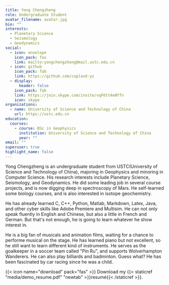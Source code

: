 ```yaml
---
title: Yong Chengzheng
role: Undergraduate Student
avatar_filename: avatar.jpg
bio: ""
interests:
  - Planetary Science
  - Seismology
  - Geodynamics
social:
  - icon: envelope
    icon_pack: fas
    link: mailto:yongchengzheng@mail.ustc.edu.cn
  - icon: github
    icon_pack: fab
    link: https://github.com/copland-yz
  - display:
      header: false
    icon_pack: fab
    link: https://join.skype.com/invite/vqF6tt4eNffn
    icon: skype
organizations:
  - name: University of Science and Technology of China
    url: https://ustc.edu.cn
education:
  courses:
    - course: BSc in Geophysics
      institution: University of Science and Technology of China
      year: ""
email: ""
superuser: true
highlight_name: false
---
```


Yong Chengzheng is an undergraduate student from USTC(University of Science and Technology of China), majoring in Geophysics and minoring in Computer Science. His research interests include Planetary Science, Seismology, and Geodynamics. He did some leading job in several course projects, and is now digging deep in spectroscopy of Mars. He self-learned some biology courses, and is also interested in isotope geochemistry.

He has already learned C, C++, Python, Matlab, Markdown, Latex, Java, and other cyber skills like Adobe Premiere and Multisim. He can not only speak fluently in English and Chinese, but also a little in French and German. But that's not enough, he is going to learn whatever he show interest in.

He is a big fan of musicals and animation films, waiting for a chance to performe musical on the stage. He has learned piano but not excellent, so he still want to learn different kind of instruments. He serves as the goalkeeper in a soccer team called "Pin Ru", and supports Wolverhampton Wanderers. He can also play billiards and badminton. Guess what? He has been fascinated by car racing since he was a child.

{{< icon name="download" pack="fas" >}} Download my {{< staticref "media/demo_resume.pdf" "newtab" >}}resumé{{< /staticref >}}.
